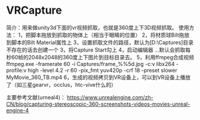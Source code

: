 # VRCapture

简介：用来做unity3d下面的vr视频抓取，也就是360度上下3D视频抓取。
使用方法：
1，把脚本拖放到抓取的物体上（相当于眼睛的位置）
2，将材质球Bilt拖放到脚本的Bilt Material属性上
3，设置抓取文件的路径，默认为[D:\Captures]目录不存在的话去创建一个
3，将Capture Start勾上
4，启动编辑器
...默认会抓取每秒60帧的2048x2048的360度上下图片到目标目录去。
5，利用ffmpeg合成视频
ffmpeg.exe -framerate 60 -i Captures/frame_%%5d.jpg -c:v libx264 -profile:v high -level 4.2 -r 60 -pix_fmt yuv420p -crf 18 -preset slower MyMovie_360_TB.mp4
6，生成的视频拷贝到VR设备上，可以到VR设备上播放了（如三星gearvr，occlus，htc-vive什么的）

主要参考文献(urneal4)：
https://www.unrealengine.com/zh-CN/blog/capturing-stereoscopic-360-screenshots-videos-movies-unreal-engine-4
